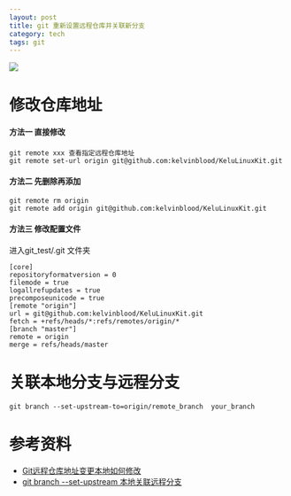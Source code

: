 ```yaml
---
layout: post
title: git 重新设置远程仓库并关联新分支
category: tech
tags: git
---
```

![](https://cdn.kelu.org/blog/tags/git.jpg)

# 修改仓库地址

#### 方法一 直接修改

```
git remote xxx 查看指定远程仓库地址
git remote set-url origin git@github.com:kelvinblood/KeluLinuxKit.git
```

#### 方法二 先删除再添加

```
git remote rm origin
git remote add origin git@github.com:kelvinblood/KeluLinuxKit.git
```

#### 方法三 修改配置文件

进入git_test/.git 文件夹

```
[core] 
repositoryformatversion = 0 
filemode = true 
logallrefupdates = true 
precomposeunicode = true 
[remote "origin"] 
url = git@github.com:kelvinblood/KeluLinuxKit.git
fetch = +refs/heads/*:refs/remotes/origin/* 
[branch "master"] 
remote = origin 
merge = refs/heads/master
```



# 关联本地分支与远程分支

```
git branch --set-upstream-to=origin/remote_branch  your_branch
```

# 参考资料

* [Git远程仓库地址变更本地如何修改](https://blog.csdn.net/asdfsfsdgdfgh/article/details/54981823)
* [git branch --set-upstream 本地关联远程分支](https://blog.csdn.net/z1137730824/article/details/78254564)